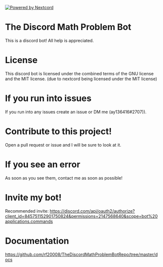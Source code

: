 [![Powered by Nextcord](https://custom-icon-badges.herokuapp.com/badge/-Powered%20by%20Nextcord-0d1620?logo=nextcord)](https://github.com/nextcord/nextcord "Powered by Nextcord Python API Wrapper")

# The Discord Math Problem Bot

This is a discord bot! All help is appreciated.

# License

This discord bot is licensed under the combined terms of the GNU license and the MIT license. (due to nextcord being licensed under the MIT license)

# If you run into issues
If you run into any issues create an issue or DM me (ay136416#2707)). 

# Contribute to this project!

Open a pull request or issue and I will be sure to look at it.

# If you see an error

As soon as you see them, contact me as soon as possible!

# Invite my bot!

Recommended invite: https://discord.com/api/oauth2/authorize?client_id=845751152901750824&permissions=2147568640&scope=bot%20applications.commands

# Documentation

https://github.com/rf20008/TheDiscordMathProblemBotRepo/tree/master/docs